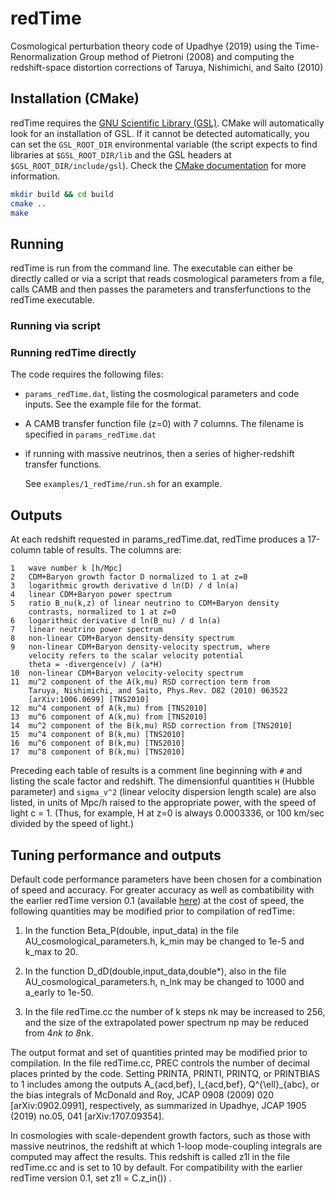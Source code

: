 # redTime

Cosmological perturbation theory code of Upadhye (2019) using the Time-Renormalization Group method of Pietroni (2008) and computing the redshift-space distortion corrections of Taruya, Nishimichi, and Saito (2010)

## Installation (CMake)

redTime requires the [GNU Scientific Library (GSL)](https://www.gnu.org/software/gsl/). CMake will automatically look
for an installation of GSL. If it cannot be detected automatically, you can set the ``GSL_ROOT_DIR`` environmental
variable (the script expects to find libraries at ``$GSL_ROOT_DIR/lib`` and the GSL headers at
``$GSL_ROOT_DIR/include/gsl``). Check the [CMake documentation](https://cmake.org/cmake/help/latest/module/FindGSL.html)
for more information.



```bash
mkdir build && cd build
cmake ..
make
```

## Running

redTime is run from the command line. The executable can either be directly
called or via a script that reads cosmological parameters from a file, calls
CAMB and then passes the parameters and transferfunctions to the redTime
executable.

### Running via script


### Running redTime directly

The code requires the following files:

* ``params_redTime.dat``, listing the cosmological parameters and code inputs.
  See the example file for the format.
* A CAMB transfer function file (z=0) with 7 columns. The filename is specified
  in ``params_redTime.dat``
* if running with massive neutrinos, then a series of higher-redshift transfer
  functions.

  See ``examples/1_redTime/run.sh`` for an example.

## Outputs

At each redshift requested in params_redTime.dat, redTime produces a 17-column
table of results.  The columns are:

```
1   wave number k [h/Mpc]
2   CDM+Baryon growth factor D normalized to 1 at z=0
3   logarithmic growth derivative d ln(D) / d ln(a)
4   linear CDM+Baryon power spectrum
5   ratio B_nu(k,z) of linear neutrino to CDM+Baryon density
    contrasts, normalized to 1 at z=0
6   logarithmic derivative d ln(B_nu) / d ln(a)
7   linear neutrino power spectrum
8   non-linear CDM+Baryon density-density spectrum
9   non-linear CDM+Baryon density-velocity spectrum, where
    velocity refers to the scalar velocity potential
    theta = -divergence(v) / (a*H)
10  non-linear CDM+Baryon velocity-velocity spectrum
11  mu^2 component of the A(k,mu) RSD correction term from
    Taruya, Nishimichi, and Saito, Phys.Rev. D82 (2010) 063522
    [arXiv:1006.0699] [TNS2010]
12  mu^4 component of A(k,mu) from [TNS2010]
13  mu^6 component of A(k,mu) from [TNS2010]
14  mu^2 component of the B(k,mu) RSD correction from [TNS2010]
15  mu^4 component of B(k,mu) [TNS2010]
16  mu^6 component of B(k,mu) [TNS2010]
17  mu^8 component of B(k,mu) [TNS2010]
```

Preceding each table of results is a comment line beginning with ``#`` and
listing the scale factor and redshift.  The dimensionful quantities ``H``
(Hubble parameter) and ``sigma_v^2`` (linear velocity dispersion length scale)
are also listed, in units of Mpc/h raised to the appropriate power, with the
speed of light c = 1.  (Thus, for example, H at z=0 is always 0.0003336, or
100 km/sec divided by the speed of light.)


## Tuning performance and outputs

Default code performance parameters have been chosen for a combination of speed
and accuracy.   For greater accuracy as well as combatibility with the earlier
redTime version 0.1 (available
[here](http://www.hep.anl.gov/cosmology/pert.html)) at the cost of speed, the
following quantities may be modified prior to compilation of redTime:

  1.  In the function Beta_P(double, input_data) in the file
      AU_cosmological_parameters.h, k_min may be changed to 1e-5 and
      k_max to 20.

  2.  In the function D_dD(double,input_data,double*), also in the file
      AU_cosmological_parameters.h, n_lnk may be changed to 1000 and
      a_early to 1e-50.

  3.  In the file redTime.cc the number of k steps nk may be increased to 256,
      and the size of the extrapolated power spectrum np may be reduced from
      4*nk to 8*nk.

The output format and set of quantities printed may be modified prior to
compilation.  In the file redTime.cc, PREC controls the number of decimal places
printed by the code.  Setting PRINTA, PRINTI, PRINTQ, or PRINTBIAS to 1 includes
among the outputs A_{acd,bef}, I_{acd,bef}, Q^{\ell}_{abc}, or the bias
integrals of McDonald and Roy, JCAP 0908 (2009) 020 [arXiv:0902.0991],
respectively, as summarized in Upadhye, JCAP 1905 (2019) no.05, 041
[arXiv:1707.09354].

In cosmologies with scale-dependent growth factors, such as those with massive
neutrinos, the redshift at which 1-loop mode-coupling integrals are computed may
affect the results.  This redshift is called z1l in the file redTime.cc and is
set to 10 by default.  For compatibility with the earlier redTime version 0.1,
set z1l = C.z_in()) .